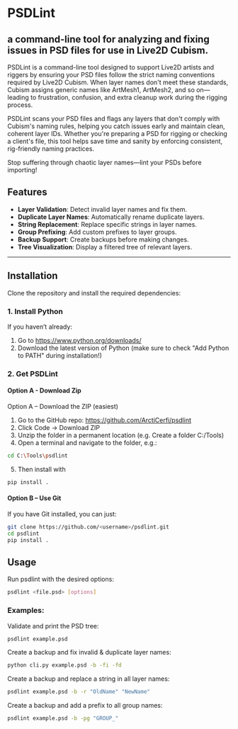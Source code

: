 # PSDLint

a command-line tool for analyzing and fixing issues in PSD files for use in Live2D Cubism.
---

PSDLint is a command-line tool designed to support Live2D artists and riggers by ensuring your PSD files follow the strict naming conventions required by Live2D Cubism. When layer names don't meet these standards, Cubism assigns generic names like ArtMesh1, ArtMesh2, and so on—leading to frustration, confusion, and extra cleanup work during the rigging process.

PSDLint scans your PSD files and flags any layers that don't comply with Cubism's naming rules, helping you catch issues early and maintain clean, coherent layer IDs. Whether you're preparing a PSD for rigging or checking a client's file, this tool helps save time and sanity by enforcing consistent, rig-friendly naming practices.

Stop suffering through chaotic layer names—lint your PSDs before importing!

## Features
- **Layer Validation**: Detect invalid layer names and fix them.
- **Duplicate Layer Names**: Automatically rename duplicate layers.
- **String Replacement**: Replace specific strings in layer names.
- **Group Prefixing**: Add custom prefixes to layer groups.
- **Backup Support**: Create backups before making changes.
- **Tree Visualization**: Display a filtered tree of relevant layers.

---

## Installation
Clone the repository and install the required dependencies:

### 1. Install Python

If you haven’t already:

1. Go to https://www.python.org/downloads/
2. Download the latest version of Python (make sure to check "Add Python to PATH" during installation!)

### 2. Get PSDLint
#### Option A - Download Zip
Option A – Download the ZIP (easiest)

1. Go to the GitHub repo: https://github.com/ArctiCerfi/psdlint
2. Click Code → Download ZIP
3. Unzip the folder in a permanent location (e.g. Create a folder C:/Tools)
4. Open a terminal and navigate to the folder, e.g.:
```bash
cd C:\Tools\psdlint
```
5. Then install with
```bash
pip install .
```

#### Option B – Use Git
If you have Git installed, you can just:
```bash
git clone https://github.com/<username>/psdlint.git
cd psdlint
pip install .
```

## Usage

Run psdlint with the desired options:
```bash
psdlint <file.psd> [options]
```

### Examples:
Validate and print the PSD tree:
```bash
psdlint example.psd
```

Create a backup and fix invalid & duplicate layer names:
```bash
python cli.py example.psd -b -fi -fd
```

Create a backup and replace a string in all layer names:
```bash
psdlint example.psd -b -r "OldName" "NewName"
```

Create a backup and add a prefix to all group names:
```bash
psdlint example.psd -b -pg "GROUP_"
```
